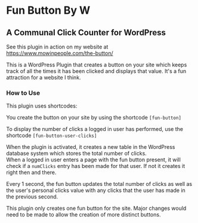 # Fun Button By W
## A Communal Click Counter for WordPress
See this plugin in action on my website at https://www.mowinpeople.com/the-button/

This is a WordPress Plugin that creates a button on your site which keeps track of all the times it has been clicked and displays that value. 
It's a fun attraction for a website I think.

### How to Use
This plugin uses shortcodes:

You create the button on your site by using the shortcode `[fun-button]`

To display the number of clicks a logged in user has performed, use the shortcode `[fun-button-user-clicks]`

When the plugin is activated, it creates a new table in the WordPress database system which stores the total number of clicks.\
When a logged in user enters a page with the fun button present, it will check if a `numClicks` entry has been made for that user. 
If not it creates it right then and there.

Every 1 second, the fun button updates the total number of clicks as well as the user's personal clicks value with any clicks that the user has made in the previous second. 

This plugin only creates one fun button for the site. Major changes would need to be made to allow the creation of more distinct buttons.
